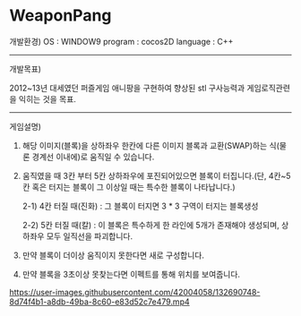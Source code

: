 # WeaponPang

개발환경)
OS       : WINDOW9
program  : cocos2D
language : C++

**********************************************************************************************************************************************************************************
개발목표)

2012~13년 대세였던 퍼즐게임 애니팡을 구현하여 향상된 stl 구사능력과 게임로직관련을 익히는 것을 목표.

**********************************************************************************************************************************************************************************

게임설명)

1. 해당 이미지(블록)을 상하좌우 한칸에 다른 이미지 블록과 교환(SWAP)하는 식(물론 경계선 이내에)로 움직일 수 있습니다.

2. 움직였을 때 3칸 부터 5칸 상하좌우에 포진되어있으면 블록이 터집니다.(단, 4칸~5칸 혹은 터지는 블록이 그 이상일 때는 특수한 블록이 나타납니다.)
    
    2-1) 4칸 터질 때(진화) : 그 블록이 터지면 3 * 3 구역이 터지는 블록생성
    
    2-2) 5칸 터질 때(칼)   : 이 블록은 특수하게 한 라인에 5개가 존재해야 생성되며, 상하좌우 모두 일직선을 파괴합니다.

3. 만약 블록이 더이상 움직이지 못한다면 새로 구성합니다.

4. 만약 블록을 3초이상 못찾는다면 이펙트를 통해 위치를 보여줍니다.




https://user-images.githubusercontent.com/42004058/132690748-8d74f4b1-a8db-49ba-8c60-e83d52c7e479.mp4


